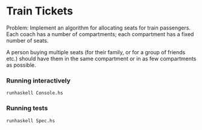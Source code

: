 # Train Tickets

Problem: Implement an algorithm for allocating seats for train passengers. Each coach has a number of compartments; each compartment has a fixed number of seats.

A person buying multiple seats (for their family, or for a group of friends etc.) should have them in the same compartment or in as few compartments as possible.

### Running interactively

```
runhaskell Console.hs
```

### Running tests

```
runhaskell Spec.hs
```
